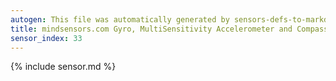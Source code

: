 ```yaml
---
autogen: This file was automatically generated by sensors-defs-to-markdown.py
title: mindsensors.com Gyro, MultiSensitivity Accelerometer and Compass (AbsoluteIMU(-A/C/G))
sensor_index: 33
---
```


{% include sensor.md %}
